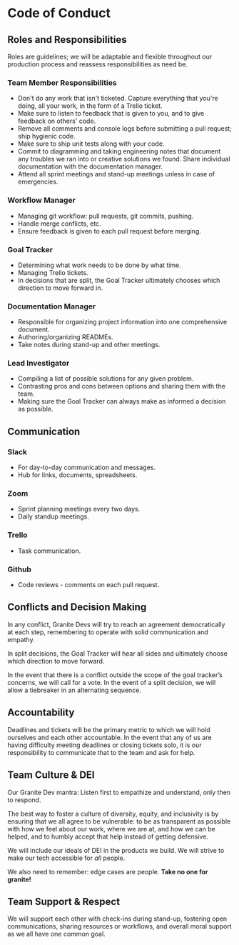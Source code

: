 # Code of Conduct

<!-- ## Table of Contents

- pg. 2 - **Roles and Responsibilities**
- pg. 3 - **Communication**
- pg. 4 - **Conflicts and Decision Making**
- pg. 4 - **Accountability**
- pg. 4 - **Team Culture & DEI**
- pg. 4 - **Team Support & Respect** -->

## Roles and Responsibilities 
Roles are guidelines; we will be adaptable and flexible throughout our production process and reassess responsibilities as need be. 
### Team Member Responsibilities
- Don't do any work that isn't ticketed. Capture everything that you're doing, all your work, in the form of a Trello ticket.
- Make sure to listen to feedback that is given to you, and to give feedback on others' code.
- Remove all comments and console logs before submitting a pull request; ship hygienic code.
- Make sure to ship unit tests along with your code.
- Commit to diagramming and taking engineering notes that document any troubles we ran into or creative solutions we found. Share individual documentation with the documentation manager. 
- Attend all sprint meetings and stand-up meetings unless in case of emergencies.

### Workflow Manager
- Managing git workflow: pull requests, git commits, pushing.
- Handle merge conflicts, etc.
- Ensure feedback is given to each pull request before merging.
### Goal Tracker
- Determining what work needs to be done by what time.
- Managing Trello tickets.
- In decisions that are split, the Goal Tracker ultimately chooses which direction to move forward in.
### Documentation Manager
- Responsible for organizing project information into one comprehensive document.
- Authoring/organizing READMEs.
- Take notes during stand-up and other meetings.
### Lead Investigator
- Compiling a list of possible solutions for any given problem.
- Contrasting pros and cons between options and sharing them with the team.
- Making sure the Goal Tracker can always make as informed a decision as possible.

## Communication 
### Slack
- For day-to-day communication and messages.
- Hub for links, documents, spreadsheets.
### Zoom
- Sprint planning meetings every two days. 
- Daily standup meetings.
### Trello
- Task communication.
### Github
- Code reviews - comments on each pull request.


## Conflicts and Decision Making
In any conflict, Granite Devs will try to reach an agreement democratically at each step, remembering to operate with solid communication and empathy.

In split decisions, the Goal Tracker will hear all sides and ultimately choose which direction to move forward. 

In the event that there is a conflict outside the scope of the goal tracker’s concerns, we will call for a vote. In the event of a split decision, we will allow a tiebreaker in an alternating sequence. 

## Accountability
Deadlines and tickets will be the primary metric to which we will hold ourselves and each other accountable. In the event that any of us are having difficulty meeting deadlines or closing tickets solo, it is our responsibility to communicate that to the team and ask for help. 

## Team Culture & DEI
Our Granite Dev mantra: Listen first to empathize and understand, only then to respond. 

The best way to foster a culture of diversity, equity, and inclusivity is by ensuring that we all agree to be vulnerable: to be as transparent as possible with how we feel about our work, where we are at, and how we can be helped, and to humbly accept that help instead of getting defensive.

We will include our ideals of DEI in the products we build. We will strive to make our tech accessible for _all_ people. 

We also need to remember: edge cases are people. **Take no one for granite!**

## Team Support & Respect
We will support each other with check-ins during stand-up, fostering open communications, sharing resources or workflows, and overall moral support as we all have one common goal.
